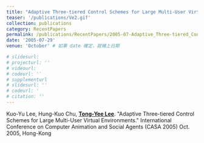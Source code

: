 ```yaml
---
title: "Adaptive Three-tiered Control Schemes for Large Multi-User Virtual Environments"
teaser: '/publications/Ve2.gif'
collection: publications
category: RecentPapers
permalink: /publications/RecentPapers/2005-07-Adaptive_Three-tiered_Control_Schemes_for_Large_Multi-User_Virtual_Environments
date: '2005-07-29'
venue: 'October' # 如果 date 確定，就補上日期

# slidesurl: 
# projecturl: ''
# videourl: 
# codeurl: ''
# supplementurl
# slidesurl: ''
# codeurl: '
# citation: ''
---
```


Kuo-Yu Lee, Hung-Kuo Chu, <strong><u>Tong-Yee Lee</u></strong>. "Adaptive Three-tiered Control Schemes for Large Multi-User Virtual Environments." International Conference on Computer Animation and Social Agents (CASA 2005) Oct. 2005, Hong-Kong

